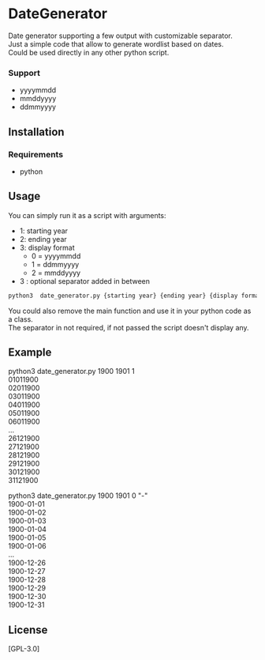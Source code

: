# DateGenerator
Date generator supporting a few output with customizable separator.  
Just a simple code that allow to generate wordlist based on dates.  
Could be used directly in any other python script.  
### Support  
* yyyymmdd
* mmddyyyy
* ddmmyyyy
## Installation 
### Requirements
* python
## Usage
You can simply run it as a script with arguments:
* 1: starting year
* 2: ending year
* 3: display format
    * 0 = yyyymmdd
    * 1 = ddmmyyyy
    * 2 = mmddyyyy
* 3 : optional separator added in between

```bash
python3  date_generator.py {starting year} {ending year} {display format} {separator}
```
You could also remove the main function and use it in your python code as a class.  
The separator in not required, if not passed the script doesn't display any.  
## Example
python3 date_generator.py 1900 1901 1  
01011900  
02011900  
03011900  
04011900  
05011900  
06011900  
...  
26121900  
27121900  
28121900  
29121900  
30121900  
31121900  

python3 date_generator.py 1900 1901 0 "-"  
1900-01-01  
1900-01-02  
1900-01-03  
1900-01-04  
1900-01-05  
1900-01-06  
...  
1900-12-26  
1900-12-27  
1900-12-28  
1900-12-29  
1900-12-30  
1900-12-31  

## License
[GPL-3.0]
